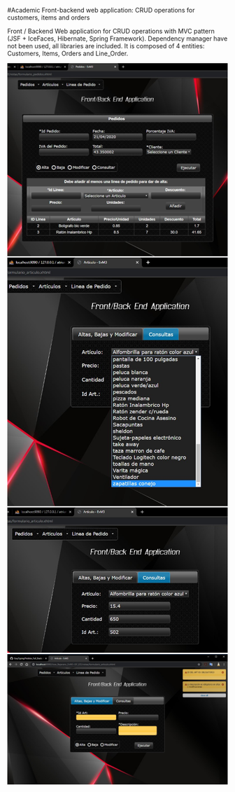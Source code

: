 #Academic Front-backend web application: CRUD operations for customers, items and orders

Front / Backend Web application for CRUD operations with MVC pattern (JSF + IceFaces, Hibernate, Spring Framework). Dependency manager have not been used, all libraries are included. It is composed of 4 entities: Customers, Items, Orders and Line_Order.

![Screenshot](Snap2.jpg)
![Screenshot](Snap3.jpg)
![Screenshot](Snap5.jpg)
![Screenshot](Snap6.jpg)

